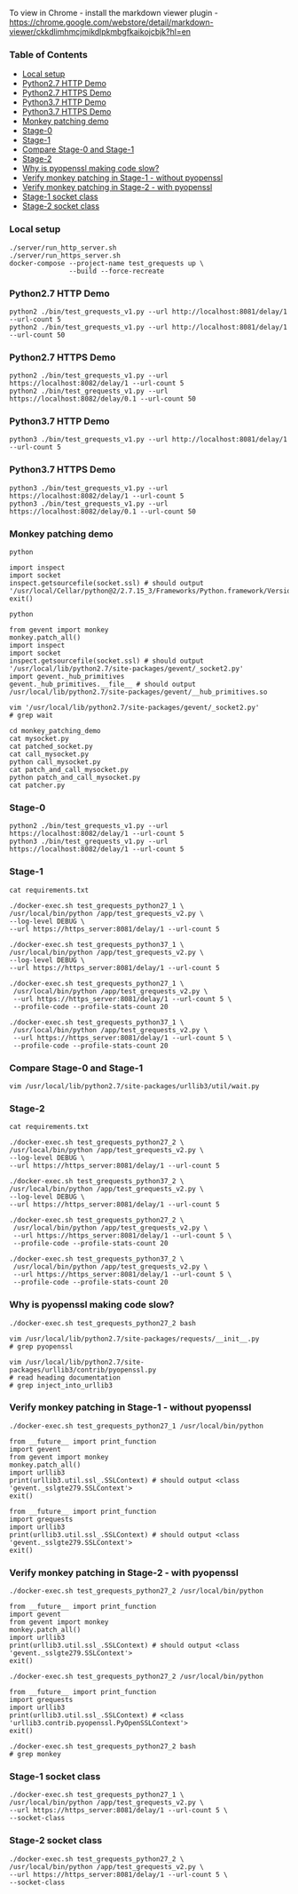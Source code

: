 To view in Chrome - install the markdown viewer plugin - https://chrome.google.com/webstore/detail/markdown-viewer/ckkdlimhmcjmikdlpkmbgfkaikojcbjk?hl=en


### Table of Contents

* [Local setup](#local-setup)
* [Python2.7 HTTP Demo](#python27-http-demo)
* [Python2.7 HTTPS Demo](#python27-https-demo)
* [Python3.7 HTTP Demo](#python37-http-demo)
* [Python3.7 HTTPS Demo](#python37-https-demo)
* [Monkey patching demo](#monkey-patching-demo)
* [Stage-0](#stage-0)
* [Stage-1](#stage-1)
* [Compare Stage-0 and Stage-1](#compare-stage-0-and-stage-1)
* [Stage-2](#stage-2)
* [Why is pyopenssl making code slow?](#why-is-pyopenssl-making-code-slow)
* [Verify monkey patching in Stage-1 - without pyopenssl](#verify-monkey-patching-in-stage-1---without-pyopenssl)
* [Verify monkey patching in Stage-2 - with pyopenssl](#verify-monkey-patching-in-stage-2---with-pyopenssl)
* [Stage-1 socket class](#stage-1-socket-class)
* [Stage-2 socket class](#stage-2-socket-class)

### Local setup

```shell
./server/run_http_server.sh
./server/run_https_server.sh
docker-compose --project-name test_grequests up \
               --build --force-recreate
```

### Python2.7 HTTP Demo

```shell
python2 ./bin/test_grequests_v1.py --url http://localhost:8081/delay/1 --url-count 5
python2 ./bin/test_grequests_v1.py --url http://localhost:8081/delay/1 --url-count 50
```

### Python2.7 HTTPS Demo

```shell
python2 ./bin/test_grequests_v1.py --url https://localhost:8082/delay/1 --url-count 5
python2 ./bin/test_grequests_v1.py --url https://localhost:8082/delay/0.1 --url-count 50
```

### Python3.7 HTTP Demo

```shell
python3 ./bin/test_grequests_v1.py --url http://localhost:8081/delay/1 --url-count 5
```

### Python3.7 HTTPS Demo

```shell
python3 ./bin/test_grequests_v1.py --url https://localhost:8082/delay/1 --url-count 5
python3 ./bin/test_grequests_v1.py --url https://localhost:8082/delay/0.1 --url-count 50
```

### Monkey patching demo

```
python

import inspect
import socket
inspect.getsourcefile(socket.ssl) # should output '/usr/local/Cellar/python@2/2.7.15_3/Frameworks/Python.framework/Versions/2.7/lib/python2.7/socket.py'
exit()

python

from gevent import monkey
monkey.patch_all()
import inspect
import socket
inspect.getsourcefile(socket.ssl) # should output '/usr/local/lib/python2.7/site-packages/gevent/_socket2.py'
import gevent._hub_primitives
gevent._hub_primitives.__file__ # should output /usr/local/lib/python2.7/site-packages/gevent/__hub_primitives.so

vim '/usr/local/lib/python2.7/site-packages/gevent/_socket2.py'
# grep wait
```

```
cd monkey_patching_demo
cat mysocket.py
cat patched_socket.py
cat call_mysocket.py
python call_mysocket.py
cat patch_and_call_mysocket.py
python patch_and_call_mysocket.py
cat patcher.py
```

### Stage-0

```shell
python2 ./bin/test_grequests_v1.py --url https://localhost:8082/delay/1 --url-count 5
python3 ./bin/test_grequests_v1.py --url https://localhost:8082/delay/1 --url-count 5
```

### Stage-1

```shell
cat requirements.txt

./docker-exec.sh test_grequests_python27_1 \
/usr/local/bin/python /app/test_grequests_v2.py \
--log-level DEBUG \
--url https://https_server:8081/delay/1 --url-count 5

./docker-exec.sh test_grequests_python37_1 \
/usr/local/bin/python /app/test_grequests_v2.py \
--log-level DEBUG \
--url https://https_server:8081/delay/1 --url-count 5

./docker-exec.sh test_grequests_python27_1 \
 /usr/local/bin/python /app/test_grequests_v2.py \
 --url https://https_server:8081/delay/1 --url-count 5 \
 --profile-code --profile-stats-count 20

./docker-exec.sh test_grequests_python37_1 \
 /usr/local/bin/python /app/test_grequests_v2.py \
 --url https://https_server:8081/delay/1 --url-count 5 \
 --profile-code --profile-stats-count 20
```

### Compare Stage-0 and Stage-1

```
vim /usr/local/lib/python2.7/site-packages/urllib3/util/wait.py
```

### Stage-2

```shell
cat requirements.txt

./docker-exec.sh test_grequests_python27_2 \
/usr/local/bin/python /app/test_grequests_v2.py \
--log-level DEBUG \
--url https://https_server:8081/delay/1 --url-count 5

./docker-exec.sh test_grequests_python37_2 \
/usr/local/bin/python /app/test_grequests_v2.py \
--log-level DEBUG \
--url https://https_server:8081/delay/1 --url-count 5

./docker-exec.sh test_grequests_python27_2 \
 /usr/local/bin/python /app/test_grequests_v2.py \
 --url https://https_server:8081/delay/1 --url-count 5 \
 --profile-code --profile-stats-count 20

./docker-exec.sh test_grequests_python37_2 \
 /usr/local/bin/python /app/test_grequests_v2.py \
 --url https://https_server:8081/delay/1 --url-count 5 \
 --profile-code --profile-stats-count 20
```

### Why is pyopenssl making code slow?

```shell
./docker-exec.sh test_grequests_python27_2 bash

vim /usr/local/lib/python2.7/site-packages/requests/__init__.py
# grep pyopenssl

vim /usr/local/lib/python2.7/site-packages/urllib3/contrib/pyopenssl.py
# read heading documentation
# grep inject_into_urllib3
```

 ### Verify monkey patching in Stage-1 - without pyopenssl

```shell
./docker-exec.sh test_grequests_python27_1 /usr/local/bin/python

from __future__ import print_function
import gevent
from gevent import monkey
monkey.patch_all()
import urllib3
print(urllib3.util.ssl_.SSLContext) # should output <class 'gevent._sslgte279.SSLContext'>
exit()

from __future__ import print_function
import grequests
import urllib3
print(urllib3.util.ssl_.SSLContext) # should output <class 'gevent._sslgte279.SSLContext'>
exit()
```

### Verify monkey patching in Stage-2 - with pyopenssl

```shell
./docker-exec.sh test_grequests_python27_2 /usr/local/bin/python

from __future__ import print_function
import gevent
from gevent import monkey
monkey.patch_all()
import urllib3
print(urllib3.util.ssl_.SSLContext) # should output <class 'gevent._sslgte279.SSLContext'>
exit()

./docker-exec.sh test_grequests_python27_2 /usr/local/bin/python

from __future__ import print_function
import grequests
import urllib3
print(urllib3.util.ssl_.SSLContext) # <class 'urllib3.contrib.pyopenssl.PyOpenSSLContext'>
exit()

./docker-exec.sh test_grequests_python27_2 bash
# grep monkey
```

### Stage-1 socket class

```shell
./docker-exec.sh test_grequests_python27_1 \
/usr/local/bin/python /app/test_grequests_v2.py \
--url https://https_server:8081/delay/1 --url-count 5 \
--socket-class
```

### Stage-2 socket class

```shell
./docker-exec.sh test_grequests_python27_2 \
/usr/local/bin/python /app/test_grequests_v2.py \
--url https://https_server:8081/delay/1 --url-count 5 \
--socket-class
```
